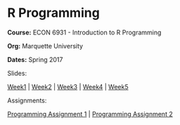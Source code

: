 # R Programming

**Course:** ECON 6931 - Introduction to R Programming

**Org:** Marquette University

**Dates:** Spring 2017

Slides:

[Week1](https://jameslamb.github.io/teaching/mu_rprog/docs/slides/Week1_Lecture.html#1) | 
[Week2](https://jameslamb.github.io/teaching/mu_rprog/docs/slides/Week2_Lecture.html#1) |
[Week3](https://jameslamb.github.io/teaching/mu_rprog/docs/slides/Week3_Lecture.html#1) |
[Week4](https://jameslamb.github.io/teaching/mu_rprog/docs/slides/Week4_Lecture.html#1) |
[Week5](https://jameslamb.github.io/teaching/mu_rprog/docs/slides/Week5_Lecture.html#1)

Assignments:

[Programming Assignment 1](https://github.com/jameslamb/teaching/blob/master/mu_rprog/docs/assignments/programming_assignment1.R) | [Programming Assignment 2](https://jameslamb.github.io/teaching/mu_rprog/docs/assignments/programming_assignment2.html)
